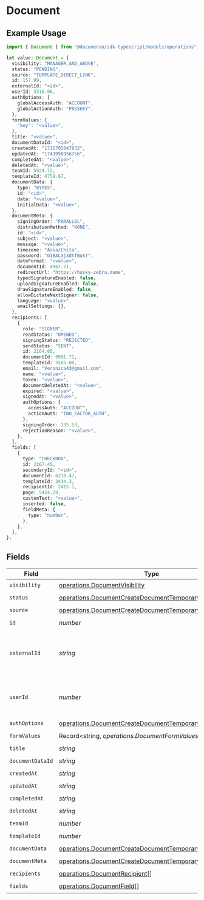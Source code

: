 # Document

## Example Usage

```typescript
import { Document } from "@documenso/sdk-typescript/models/operations";

let value: Document = {
  visibility: "MANAGER_AND_ABOVE",
  status: "PENDING",
  source: "TEMPLATE_DIRECT_LINK",
  id: 157.99,
  externalId: "<id>",
  userId: 3316.06,
  authOptions: {
    globalAccessAuth: "ACCOUNT",
    globalActionAuth: "PASSKEY",
  },
  formValues: {
    "key": "<value>",
  },
  title: "<value>",
  documentDataId: "<id>",
  createdAt: "1715705047832",
  updatedAt: "1743998956756",
  completedAt: "<value>",
  deletedAt: "<value>",
  teamId: 5924.72,
  templateId: 4759.67,
  documentData: {
    type: "BYTES",
    id: "<id>",
    data: "<value>",
    initialData: "<value>",
  },
  documentMeta: {
    signingOrder: "PARALLEL",
    distributionMethod: "NONE",
    id: "<id>",
    subject: "<value>",
    message: "<value>",
    timezone: "Asia/Chita",
    password: "O1BALXj3dtfBoXY",
    dateFormat: "<value>",
    documentId: 4967.71,
    redirectUrl: "https://husky-zebra.name",
    typedSignatureEnabled: false,
    uploadSignatureEnabled: false,
    drawSignatureEnabled: false,
    allowDictateNextSigner: false,
    language: "<value>",
    emailSettings: {},
  },
  recipients: [
    {
      role: "SIGNER",
      readStatus: "OPENED",
      signingStatus: "REJECTED",
      sendStatus: "SENT",
      id: 2164.05,
      documentId: 9991.71,
      templateId: 5585.08,
      email: "Veronica43@gmail.com",
      name: "<value>",
      token: "<value>",
      documentDeletedAt: "<value>",
      expired: "<value>",
      signedAt: "<value>",
      authOptions: {
        accessAuth: "ACCOUNT",
        actionAuth: "TWO_FACTOR_AUTH",
      },
      signingOrder: 135.53,
      rejectionReason: "<value>",
    },
  ],
  fields: [
    {
      type: "CHECKBOX",
      id: 2367.45,
      secondaryId: "<id>",
      documentId: 6218.47,
      templateId: 3434.3,
      recipientId: 2415.1,
      page: 5424.29,
      customText: "<value>",
      inserted: false,
      fieldMeta: {
        type: "number",
      },
    },
  ],
};
```

## Fields

| Field                                                                                                                            | Type                                                                                                                             | Required                                                                                                                         | Description                                                                                                                      |
| -------------------------------------------------------------------------------------------------------------------------------- | -------------------------------------------------------------------------------------------------------------------------------- | -------------------------------------------------------------------------------------------------------------------------------- | -------------------------------------------------------------------------------------------------------------------------------- |
| `visibility`                                                                                                                     | [operations.DocumentVisibility](../../models/operations/documentvisibility.md)                                                   | :heavy_check_mark:                                                                                                               | N/A                                                                                                                              |
| `status`                                                                                                                         | [operations.DocumentCreateDocumentTemporaryStatus](../../models/operations/documentcreatedocumenttemporarystatus.md)             | :heavy_check_mark:                                                                                                               | N/A                                                                                                                              |
| `source`                                                                                                                         | [operations.DocumentCreateDocumentTemporarySource](../../models/operations/documentcreatedocumenttemporarysource.md)             | :heavy_check_mark:                                                                                                               | N/A                                                                                                                              |
| `id`                                                                                                                             | *number*                                                                                                                         | :heavy_check_mark:                                                                                                               | N/A                                                                                                                              |
| `externalId`                                                                                                                     | *string*                                                                                                                         | :heavy_check_mark:                                                                                                               | A custom external ID you can use to identify the document.                                                                       |
| `userId`                                                                                                                         | *number*                                                                                                                         | :heavy_check_mark:                                                                                                               | The ID of the user that created this document.                                                                                   |
| `authOptions`                                                                                                                    | [operations.DocumentCreateDocumentTemporaryAuthOptions](../../models/operations/documentcreatedocumenttemporaryauthoptions.md)   | :heavy_check_mark:                                                                                                               | N/A                                                                                                                              |
| `formValues`                                                                                                                     | Record<string, *operations.DocumentFormValues*>                                                                                  | :heavy_check_mark:                                                                                                               | N/A                                                                                                                              |
| `title`                                                                                                                          | *string*                                                                                                                         | :heavy_check_mark:                                                                                                               | N/A                                                                                                                              |
| `documentDataId`                                                                                                                 | *string*                                                                                                                         | :heavy_check_mark:                                                                                                               | N/A                                                                                                                              |
| `createdAt`                                                                                                                      | *string*                                                                                                                         | :heavy_check_mark:                                                                                                               | N/A                                                                                                                              |
| `updatedAt`                                                                                                                      | *string*                                                                                                                         | :heavy_check_mark:                                                                                                               | N/A                                                                                                                              |
| `completedAt`                                                                                                                    | *string*                                                                                                                         | :heavy_check_mark:                                                                                                               | N/A                                                                                                                              |
| `deletedAt`                                                                                                                      | *string*                                                                                                                         | :heavy_check_mark:                                                                                                               | N/A                                                                                                                              |
| `teamId`                                                                                                                         | *number*                                                                                                                         | :heavy_check_mark:                                                                                                               | N/A                                                                                                                              |
| `templateId`                                                                                                                     | *number*                                                                                                                         | :heavy_check_mark:                                                                                                               | N/A                                                                                                                              |
| `documentData`                                                                                                                   | [operations.DocumentCreateDocumentTemporaryDocumentData](../../models/operations/documentcreatedocumenttemporarydocumentdata.md) | :heavy_check_mark:                                                                                                               | N/A                                                                                                                              |
| `documentMeta`                                                                                                                   | [operations.DocumentCreateDocumentTemporaryDocumentMeta](../../models/operations/documentcreatedocumenttemporarydocumentmeta.md) | :heavy_check_mark:                                                                                                               | N/A                                                                                                                              |
| `recipients`                                                                                                                     | [operations.DocumentRecipient](../../models/operations/documentrecipient.md)[]                                                   | :heavy_check_mark:                                                                                                               | N/A                                                                                                                              |
| `fields`                                                                                                                         | [operations.DocumentField](../../models/operations/documentfield.md)[]                                                           | :heavy_check_mark:                                                                                                               | N/A                                                                                                                              |